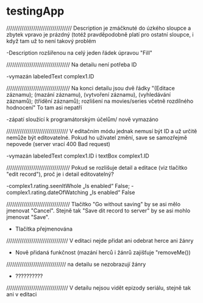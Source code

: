 # testingApp

//////////////////////////////////
Description je zmáčknuté do úzkého sloupce a zbytek vpravo je prázdný (totéž pravděpodobně platí pro ostatní sloupce, 
i když tam už to není takový problém

-Description rozšířenou na celý jeden řádek úpravou "Fill"

/////////////////////////////////
Na detailu není potřeba ID

-vymazán labeledText complex1.ID

/////////////////////////////////
Na konci detailu jsou dvě řádky "(Editace záznamu); (mazání záznamu), (vytvoření záznamu), (vyhledávání záznamů); 
(třídění záznamů); rozlišení na movies/series včetně rozdílného hodnocení" To tam asi nepatří 

-zápatí sloužící k programátorským účelům/ nově vymazáno

////////////////////////////////
V editačním módu jednak nemusí být ID a už určitě nemůže být editovatelné. Pokud ho uživatel změní, 
save se samozřejmě nepovede (server vrací 400 Bad request)


-vymazán labeledText complex1.ID i textBox complex1.ID

/////////////////////////////////
Pokud se rozlišuje detail a editace (viz tlačítko "edit record"), proč je i detail editovatelný?

-complex1.rating.seenItWhole „Is enabled“ False; 
-complex1.rating.dateOfWatching „Is enabled“ False

/////////////////////////////////
Tlačítko "Go without saving" by se asi mělo jmenovat "Cancel". 
Stejně tak "Save dit record to server" by se asi mohlo jmenovat "Save".

-	Tlačítka přejmenována


////////////////////////////////
	V editaci nejde přidat ani odebrat herce ani žánry

-	Nově přidaná funkčnost (mazání herců i žánrů zajišťuje "removeMe())

///////////////////////////////
na detailu se nezobrazují žánry
-	??????????

////////////////////////////////
	V detailu nejsou vidět epizody seriálu, stejně tak ani v editaci
